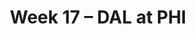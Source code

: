 ---
layout: game
title: Week 17 – DAL at PHI
season: 2016
game_id: 2016_17_DAL_PHI
away_team: DAL
home_team: PHI
---